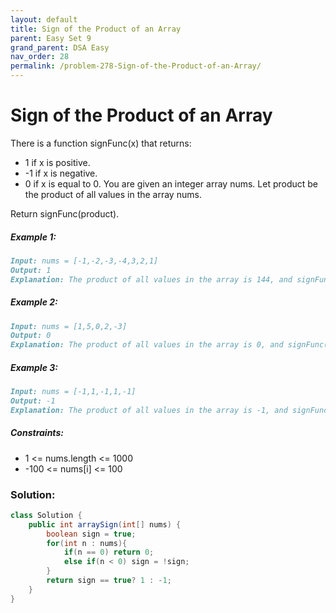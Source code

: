 ```yaml
---
layout: default
title: Sign of the Product of an Array
parent: Easy Set 9
grand_parent: DSA Easy
nav_order: 28
permalink: /problem-278-Sign-of-the-Product-of-an-Array/
---
```

# Sign of the Product of an Array
There is a function signFunc(x) that returns:

* 1 if x is positive.
* -1 if x is negative.
* 0 if x is equal to 0.
You are given an integer array nums. Let product be the product of all values in the array nums.

Return signFunc(product).

##### Example 1:
```markdown
Input: nums = [-1,-2,-3,-4,3,2,1]
Output: 1
Explanation: The product of all values in the array is 144, and signFunc(144) = 1
```
##### Example 2:
```markdown
Input: nums = [1,5,0,2,-3]
Output: 0
Explanation: The product of all values in the array is 0, and signFunc(0) = 0
```
##### Example 3:
```markdown
Input: nums = [-1,1,-1,1,-1]
Output: -1
Explanation: The product of all values in the array is -1, and signFunc(-1) = -1
```
##### Constraints:
* 1 <= nums.length <= 1000
* -100 <= nums[i] <= 100

### Solution:
```java
class Solution {
    public int arraySign(int[] nums) {
        boolean sign = true;
        for(int n : nums){
            if(n == 0) return 0;
            else if(n < 0) sign = !sign;
        }
        return sign == true? 1 : -1;
    }
}
```